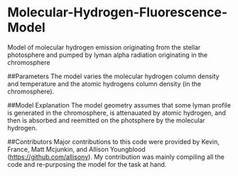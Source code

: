 # Molecular-Hydrogen-Fluorescence-Model
Model of molecular hydrogen emission originating from the stellar photosphere and pumped by lyman alpha radiation originating in the chromosphere

##Parameters
The model varies the molecular hydrogen column density and temperature and the atomic hydrogens column density (in the chromosphere).

##Model Explanation
The model geometry assumes that some lyman profile is generated in the chromosphere, is attenauated by atomic hydrogen, and then
is absorbed and reemitted on the photsphere by the molecular hydrogen. 

##Contributors
Major contributions to this code were provided by Kevin, France, Matt Mcjunkin, and Allison Youngblood (https://github.com/allisony). 
My contribution was mainly compiling all the code and re-purposing the model for the task at hand. 
